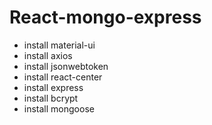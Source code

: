 # React-mongo-express

- install material-ui
- install axios
- install jsonwebtoken
- install react-center
- install express
- install bcrypt
- install mongoose
